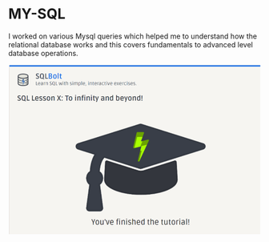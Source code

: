 # MY-SQL
I worked on various Mysql queries which helped me to understand how the relational database works and this covers fundamentals to advanced level database operations.

<img src ="MYSQL.png" />

